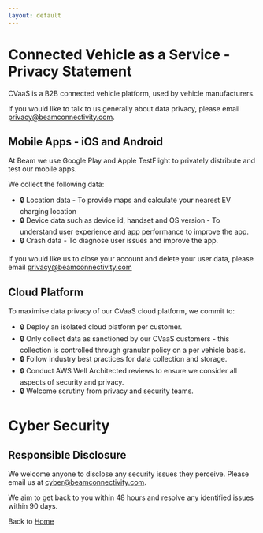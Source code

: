 ```yaml
---
layout: default
---
```


# Connected Vehicle as a Service - Privacy Statement

CVaaS is a B2B connected vehicle platform, used by vehicle manufacturers.

If you would like to talk to us generally about data privacy, please email [privacy@beamconnectivity.com](mailto://privacy@beamconnectivity.com).

## Mobile Apps - iOS and Android

At Beam we use Google Play and Apple TestFlight to privately distribute and test our mobile apps.

We collect the following data:

* 🔒 Location data - To provide maps and calculate your nearest EV charging location
* 🔒 Device data such as device id, handset and OS version - To understand user experience and app performance to improve the app.
* 🔒 Crash data - To diagnose user issues and improve the app.

If you would like us to close your account and delete your user data, please email [privacy@beamconnectivity.com](mailto://privacy@beamconnectivity.com)

## Cloud Platform

To maximise data privacy of our CVaaS cloud platform, we commit to:

* 🔒 Deploy an isolated cloud platform per customer.
* 🔒 Only collect data as sanctioned by our CVaaS customers - this collection is controlled through granular policy on a per vehicle basis.
* 🔒 Follow industry best practices for data collection and storage.
* 🔒 Conduct AWS Well Architected reviews to ensure we consider all aspects of security and privacy.
* 🔒 Welcome scrutiny from privacy and security teams.

# Cyber Security 

## Responsible Disclosure

We welcome anyone to disclose any security issues they perceive. Please email us at [cyber@beamconnectivity.com](mailto://privacy@beamconnectivity.com). 

We aim to get back to you within 48 hours and resolve any identified issues within 90 days.



Back to [Home](/)